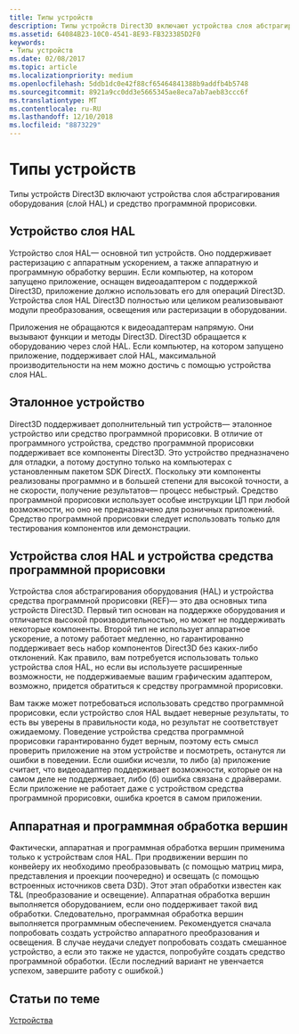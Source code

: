 ```yaml
---
title: Типы устройств
description: Типы устройств Direct3D включают устройства слоя абстрагирования оборудования (слой HAL) и средство программной прорисовки.
ms.assetid: 64084B23-10C0-4541-8E93-FB323385D2F0
keywords:
- Типы устройств
ms.date: 02/08/2017
ms.topic: article
ms.localizationpriority: medium
ms.openlocfilehash: 5ddb1dc0e42f88cf65464841388b9addfb4b5748
ms.sourcegitcommit: 8921a9cc0dd3e5665345ae8eca7ab7aeb83ccc6f
ms.translationtype: MT
ms.contentlocale: ru-RU
ms.lasthandoff: 12/10/2018
ms.locfileid: "8873229"
---
```

# <a name="device-types"></a>Типы устройств


Типы устройств Direct3D включают устройства слоя абстрагирования оборудования (слой HAL) и средство программной прорисовки.

## <a name="span-idhaldevicespanspan-idhaldevicespanspan-idhaldevicespanhal-device"></a><span id="HAL_Device"></span><span id="hal_device"></span><span id="HAL_DEVICE"></span>Устройство слоя HAL


Устройство слоя HAL— основной тип устройств. Оно поддерживает растеризацию с аппаратным ускорением, а также аппаратную и программную обработку вершин. Если компьютер, на котором запущено приложение, оснащен видеоадаптером с поддержкой Direct3D, приложение должно использовать его для операций Direct3D. Устройства слоя HAL Direct3D полностью или целиком реализовывают модули преобразования, освещения или растеризации в оборудовании.

Приложения не обращаются к видеоадаптерам напрямую. Они вызывают функции и методы Direct3D. Direct3D обращается к оборудованию через слой HAL. Если компьютер, на котором запущено приложение, поддерживает слой HAL, максимальной производительности на нем можно достичь с помощью устройства слоя HAL.

## <a name="span-idreferencedevicespanspan-idreferencedevicespanspan-idreferencedevicespanreference-device"></a><span id="Reference_Device"></span><span id="reference_device"></span><span id="REFERENCE_DEVICE"></span>Эталонное устройство


Direct3D поддерживает дополнительный тип устройств— эталонное устройство или средство программной прорисовки. В отличие от программного устройства, средство программной прорисовки поддерживает все компоненты Direct3D. Это устройство предназначено для отладки, а потому доступно только на компьютерах с установленным пакетом SDK DirectX. Поскольку эти компоненты реализованы программно и в большей степени для высокой точности, а не скорости, получение результатов— процесс небыстрый. Средство программной прорисовки использует особые инструкции ЦП при любой возможности, но оно не предназначено для розничных приложений. Средство программной прорисовки следует использовать только для тестирования компонентов или демонстрации.

## <a name="span-idhalvsrefspanspan-idhalvsrefspanspan-idhalvsrefspanhal-vs-ref-devices"></a><span id="HAL_vs_REF"></span><span id="hal_vs_ref"></span><span id="HAL_VS_REF"></span>Устройства слоя HAL и устройства средства программной прорисовки


Устройства слоя абстрагирования оборудования (HAL) и устройства средства программной прорисовки (REF)— это два основных типа устройств Direct3D. Первый тип основан на поддержке оборудования и отличается высокой производительностью, но может не поддерживать некоторые компоненты. Второй тип не использует аппаратное ускорение, а потому работает медленно, но гарантированно поддерживает весь набор компонентов Direct3D без каких-либо отклонений. Как правило, вам потребуется использовать только устройства слоя HAL, но если вы используете расширенные возможности, не поддерживаемые вашим графическим адаптером, возможно, придется обратиться к средству программной прорисовки.

Вам также может потребоваться использовать средство программной прорисовки, если устройство слоя HAL выдает неверные результаты, то есть вы уверены в правильности кода, но результат не соответствует ожидаемому. Поведение устройства средства программной прорисовки гарантированно будет верным, поэтому есть смысл проверить приложение на этом устройстве и посмотреть, останутся ли ошибки в поведении. Если ошибки исчезли, то либо (а) приложение считает, что видеоадаптер поддерживает возможности, которые он на самом деле не поддерживает, либо (б) ошибка связана с драйверами. Если приложение не работает даже с устройством средства программной прорисовки, ошибка кроется в самом приложении.

## <a name="span-idhardwarevssoftwarespanspan-idhardwarevssoftwarespanspan-idhardwarevssoftwarespanhardware-vs-software-vertex-processing"></a><span id="Hardware_vs_Software"></span><span id="hardware_vs_software"></span><span id="HARDWARE_VS_SOFTWARE"></span>Аппаратная и программная обработка вершин


Фактически, аппаратная и программная обработка вершин применима только к устройствам слоя HAL. При продвижении вершин по конвейеру их необходимо преобразовывать (с помощью матриц мира, представления и проекции поочередно) и освещать (с помощью встроенных источников света D3D). Этот этап обработки известен как T&L (преобразование и освещение). Аппаратная обработка вершин выполняется оборудованием, если оно поддерживает такой вид обработки. Следовательно, программная обработка вершин выполняется программным обеспечением. Рекомендуется сначала попробовать создать устройство аппаратного преобразования и освещения. В случае неудачи следует попробовать создать смешанное устройство, а если это также не удастся, попробуйте создать средство программной обработки. (Если последний вариант не увенчается успехом, завершите работу с ошибкой.)

## <a name="span-idrelated-topicsspanrelated-topics"></a><span id="related-topics"></span>Статьи по теме


[Устройства](devices.md)

 

 





